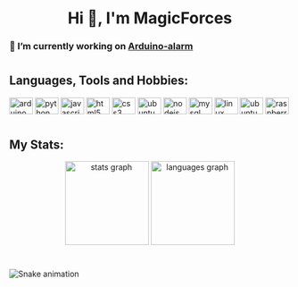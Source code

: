 <h1 align="center">Hi 👋, I'm MagicForces</h1>

<h3>🔭 I’m currently working on <a href="https://github.com/Magic-Forces/Arduino-alarm" target="_blank">Arduino-alarm</a></h3>

# <h2 align="left">Languages, Tools and Hobbies:</h2>
<div align="left">
  <a href="https://github.com/Magic-Forces"><img src="https://cdn.jsdelivr.net/gh/devicons/devicon/icons/arduino/arduino-original.svg" height="30" width="42" alt="arduino logo"  /></a>
  <a href="https://github.com/Magic-Forces"><img src="https://cdn.jsdelivr.net/gh/devicons/devicon/icons/python/python-original.svg" height="30" width="42" alt="python logo"  /></a>
  <a href="https://github.com/Magic-Forces"><img src="https://cdn.jsdelivr.net/gh/devicons/devicon/icons/javascript/javascript-original.svg" height="30" width="42" alt="javascript logo"  /></a>
  <a href="https://github.com/Magic-Forces"><img src="https://cdn.jsdelivr.net/gh/devicons/devicon/icons/html5/html5-plain.svg" height="30" width="42" alt="html5 logo"  /></a>
  <a href="https://github.com/Magic-Forces"><img src="https://cdn.jsdelivr.net/gh/devicons/devicon/icons/css3/css3-plain.svg" height="30" width="42" alt="css3 logo"  /></a>
  <a href="https://github.com/Magic-Forces"><img src="https://cdn.jsdelivr.net/gh/devicons/devicon/icons/vscode/vscode-original.svg" height="30" width="42" alt="ubuntu logo"  /></a>
  <a href="https://github.com/Magic-Forces"><img src="https://cdn.jsdelivr.net/gh/devicons/devicon/icons/nodejs/nodejs-original.svg" height="30" width="42" alt="nodejs logo"  /></a>
  <a href="https://github.com/Magic-Forces"><img src="https://cdn.jsdelivr.net/gh/devicons/devicon/icons/mysql/mysql-original.svg" height="30" width="42" alt="mysql logo"  /></a>
  <a href="https://github.com/Magic-Forces"><img src="https://cdn.jsdelivr.net/gh/devicons/devicon/icons/linux/linux-original.svg" height="30" width="42" alt="linux logo"  /></a>
  <a href="https://github.com/Magic-Forces"><img src="https://cdn.jsdelivr.net/gh/devicons/devicon/icons/ubuntu/ubuntu-plain.svg" height="30" width="42" alt="ubuntu logo"  /></a>
  <a href="https://github.com/Magic-Forces"><img src="https://cdn.jsdelivr.net/gh/devicons/devicon/icons/raspberrypi/raspberrypi-original.svg" height="30" width="42" alt="raspberrypi logo"  /></a>
</div>

# <h2 align="left">My Stats:</h2>

<div align="center">
  <a href="https://github.com/Magic-Forces"><img src="https://github-readme-stats.vercel.app/api?hide_title=false&hide_rank=false&show_icons=true&include_all_commits=true&count_private=true&disable_animations=false&theme=gruvbox&locale=en&hide_border=false&username=Magic-Forces" height="150" alt="stats graph" /></a>
  <a href="https://github.com/Magic-Forces"><img src="https://github-readme-stats.vercel.app/api/top-langs?locale=en&hide_title=false&layout=compact&card_width=300&langs_count=5&theme=gruvbox&hide_border=false&username=Magic-Forces" height="150" alt="languages graph" /></a>
</div>

###

<br clear="both">

<img src="https://raw.githubusercontent.com/Magic-Forces/Magic-Forces/output/snake.svg" alt="Snake animation" />